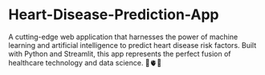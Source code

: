 # Heart-Disease-Prediction-App
A cutting-edge web application that harnesses the power of machine learning and artificial intelligence to predict heart disease risk factors. Built with Python and Streamlit, this app represents the perfect fusion of healthcare technology and data science. 🚀🫀🤖
